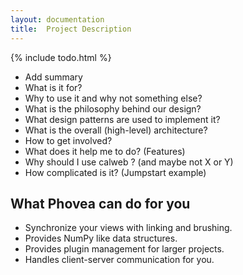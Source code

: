 ```yaml
---
layout: documentation
title:  Project Description
---
```


{% include todo.html %}


* Add summary
* What is it for?
* Why to use it and why not something else?
* What is the philosophy behind our design?
* What design patterns are used to implement it?
* What is the overall (high-level) architecture?
* How to get involved?
* What does it help me to do? (Features)
* Why should I use calweb ? (and maybe not X or Y)
* How complicated is it? (Jumpstart example)

## What Phovea can do for you
 * Synchronize your views with linking and brushing.
 * Provides NumPy like data structures.
 * Provides plugin management for larger projects.
 * Handles client-server communication for you.

